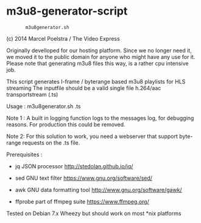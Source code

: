 m3u8-generator-script
=====================

           m3u8generator.sh

  (c) 2014 Marcel Poelstra / The Video Express
  
  Originally develloped for our hosting platform.
  Since we no longer need it, we moved it to the public domain for anyone who might have any use for it.
  Please note that generating m3u8 files this way, is a rather cpu intensive job.
  
  
  This script generates I-frame / byterange based m3u8 playlists for HLS streaming
  The inputfile should be a valid single file h.264/aac transportstream (.ts)
  
  Usage :  m3u8generator.sh <inputfile>.ts
  
  Note 1 :
  A built in logging function logs to the messages log, for debugging reasons.  For production this could be removed.
  
  Note 2:
  For this solution to work, you need a webserver that support byte-range requests on the .ts file.


  Prerequisites : 
  
  - jq  JSON processor  http://stedolan.github.io/jq/
  
  - sed GNU text filter https://www.gnu.org/software/sed/
  
  - awk GNU data formatting tool http://www.gnu.org/software/gawk/

  - ffprobe part of ffmpeg suite https://www.ffmpeg.org/
  
  Tested on Debian 7.x Wheezy but should work on most *nix platforms
 
 
